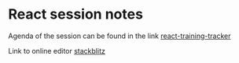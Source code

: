 # React session notes

Agenda of the session can be found in the link [react-training-tracker](https://react-training-tracker.herokuapp.com/)

Link to online editor [stackblitz](https://stackblitz.com/)

